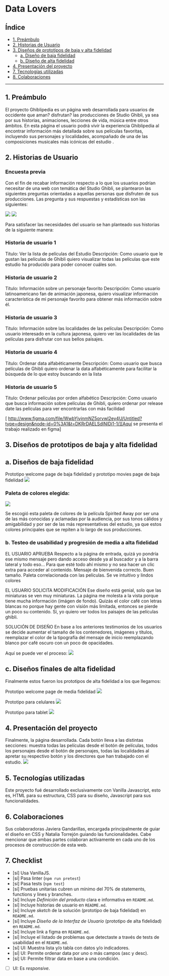# Data Lovers

## Índice

* [1. Preámbulo](#1-preámbulo)
* [2. Historias de Usuario](#2-Historias-de-Usuario)
* [3. Diseños de prototipos de baja y alta fidelidad](#3-diseños-de-protoptipos-de-alta-fidelidad)
  * [a. Diseño de baja fidelidad](#4-diseño-debaja-fidelidad)
  * [b. Diseño de alta fidelidad](#5-diseño-de-alta-fidelidad)
* [4. Presentación del proyecto](#6-presentación-del-proyecto)
* [7. Tecnologías utilizadas](#7-tecnologías-utilizadas)
* [8. Colaboraciones](#8-colaboraciones)

***

## 1. Preámbulo

El proyecto Ghiblipedia es un página web desarrollada para usuarios de occidente que aman? disfrutan? las producciones de Studio Ghibli, ya sea por sus historias, animaciones, lecciones de vida, música entre otros ámbitos. En esta página el usuario podrá vivir la experiencia Ghiblipedia al encontrar información más detallada sobre sus películas favoritas, incluyendo sus personajes y localidades, acompañado de una de las composiciones musicales más icónicas del estudio .

## 2. Historias de Usuario
### Encuesta previa
Con el fin de recabar información respecto a lo que los usuarios podrían necesitar de una web con temática del Studio Ghibli, se plantearon las siguientes preguntas orientadas a aquellas personas que disfruten de sus producciones. Las pregunta y sus respuestas y estadísticas son las siguientes:

![](./src/img/GHIBLIPEDIA-encuesta.png)
![](./src/img/GHIBLIPEDIA-encuesta2.png)

Para satisfacer las necesidades del usuario se han planteado sus historias de la siguiente manera:

### Historia de usuario 1
Título:
Ver la lista de películas del Estudio
Descripción:
Como usuario que le gustan las películas de Ghibli quiero visualizar todas las películas que este estudio ha producido para poder conocer cuáles son.

### Historia de usuario 2
Título:
Información sobre un personaje favorito
Descripción:
Como usuario latinoamericano fan de animación japonesa, quiero visualizar información característica de mi personaje favorito para obtener más información sobre él.

### Historia de usuario 3
Título:
Información sobre las localidades de las películas
Descripción:
Como usuario interesado en la cultura japonesa, quiero ver las localidades de las películas para disfrutar con sus bellos paisajes.

### Historia de usuario 4
Título:
Ordenar data alfabéticamente
Descripción:
Como usuario que busca películas de Ghibli quiero ordenar la data alfabéticamente para facilitar la búsqueda de lo que estoy buscando en la lista

### Historia de usuario 5
Título:
Ordenar películas por orden alfabético
Descripción:
Como usuario que busca información sobre películas de Ghibli, quiero ordenar por release date las películas para ver encontrarlas con más facilidad

[ http://www.figma.com/file/WwbYjvjnmNZ5orvwl2ey4U/Untitled?type=design&node-id=0%3A1&t=DKRrDAELSdlNlDi1-1/][Aquí se presenta el trabajo realizado en figma]

## 3. Diseños de prototipos de baja y alta fidelidad

  ## a. Diseños de baja fidelidad
Prototipo welcome page de baja fidelidad y prototipo movies page de baja fidelidad
![](./src/img/GHIBLIPEDIA-low.png)

### Paleta de colores elegida:

![](./src/img/ghiblipedia-color-palette.png)

Se escogió esta paleta de colores de la película Spirited Away por ser una de las más conocidas y aclamadas por la audiencia, por sus tonos cálidos y amigabilidad y por ser de las más representativas del estudio, ya que estos colores principales que se repiten a lo largo de sus producciones.

  ### b. Testeo de usabilidad y progresión de media a alta fidelidad

  EL USUARIO APRUEBA
Respecto a la página de entrada, quizá yo pondría ese mismo mensaje pero dando acceso desde ya al buscador y a la barra lateral y todo eso... Para que esté todo ahí mismo y no sea hacer un clic extra para acceder al contenido. Mensaje de bienvenida correcto. Buen tamaño. Paleta correlacionada con las películas. Se ve intuitivo y lindos colores

  EL USUARIO SOLICITA MODIFICACIÓN
Ese diseño está genial, solo que las miniaturas se ven muy miniaturas.
La página me molesta a la vista porque tiene mucha información (imágen de fondo). Quizás el color café con letras blancas no porque hay gente con visión más limitada, entonces  se pierde un poco su contenido.
Sí,  yo quiero ver todos los paisajes de las películas ghibli.

  SOLUCIÓN DE DISEÑO
En base a los anteriores testimonios de los usuarios se decide aumentar el tamaño de los contenedores, imágenes y títulos, reemplazar el color de la tipografía del mensaje de inicio reemplazando blanco por café oscuro con un poco de opacidades. 

Aquí se puede ver el proceso:
![](./src/img/GHIBLIPEDIA-medium.png)

  ## c. Diseños finales de alta fidelidad
 Finalmente estos fueron los prototipos de alta fidelidad a los que llegamos:
 
 Prototipo welcome page de media fidelidad
![](./src/img/imagen-pagina-web.png)

Prototipo para celulares
![](./src/img/GHIBLIPEDIA-MOBILE-VIEW.png)

Prototipo para tablet
![](./src/img/GHIBLIPEDIA-TABLET-VIEW.png)

## 4. Presentación del proyecto

Finalmente, la página desarrollada. 
Cada botón lleva a las distintas secciones: muestra todas las películas desde el botón de películas, todos los personajes desde el botón de personajes, todas las localidades al apretar su respectivo botón y los directores que han trabajado con el estudio.
![](./src/img/imagen-pagina-web.png)

## 5. Tecnologías utilizadas

Este proyecto fué desarrollado exclusivamente con Vanilla Javascript, esto es, HTML para su estructura, CSS para su diseño, Javascript para sus funcionalidades. 

## 6. Colaboraciones

Sus colaboradoras Javiera Gandarillas, encargada principalmente de guiar el diseño en CSS y Natalia Torrejón guiando las funcionalidades. Cabe mencionar que ambas partes colaboran activamente en cada uno de los procesos de construcción de esta web.

## 7. Checklist

* [sí] Usa VanillaJS.
* [sí] Pasa linter (`npm run pretest`)
* [sí] Pasa tests (`npm test`)
* [sí] Pruebas unitarias cubren un mínimo del 70% de statements, functions y
  lines y branches.
* [sí] Incluye _Definición del producto_ clara e informativa en `README.md`.
* [sí] Incluye historias de usuario en `README.md`.
* [sí] Incluye _sketch_ de la solución (prototipo de baja fidelidad) en
  `README.md`.
* [sí] Incluye _Diseño de la Interfaz de Usuario_ (prototipo de alta fidelidad)
  en `README.md`.
* [sí] Incluye link a figma en `README.md`.
* [sí] Incluye el listado de problemas que detectaste a través de tests de
  usabilidad en el `README.md`.
* [sí] UI: Muestra lista y/o tabla con datos y/o indicadores.
* [sí] UI: Permite ordenar data por uno o más campos (asc y desc).
* [sí] UI: Permite filtrar data en base a una condición.
* [ ] UI: Es _responsive_.
